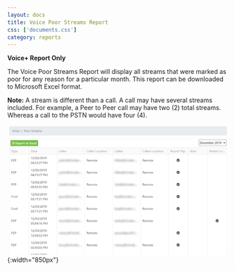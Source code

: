 ```yaml
---
layout: docs
title: Voice Poor Streams Report
css: ['documents.css']
category: reports
---
```


**Voice+ Report Only**

The Voice Poor Streams Report will display all streams that were marked as poor for any reason for a particular month.  This report can be downloaded to Microsoft Excel format.

**Note:** A stream is different than a call.  A call may have several streams included.  For example, a Peer to Peer call may have two (2) total streams.  Whereas a call to the PSTN would have four (4).

![Cloud Portal](/assets/images/poorstreams.1.png){:width="850px"}

